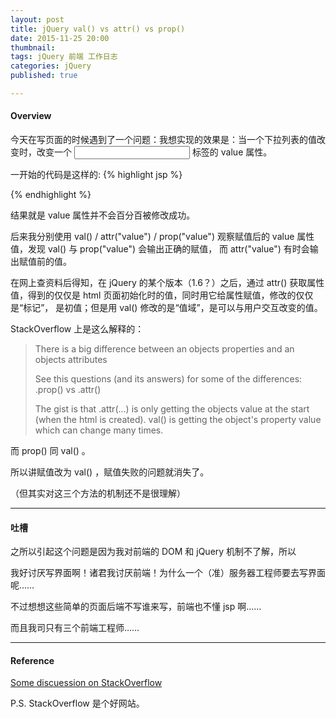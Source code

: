 ```yaml
---
layout: post
title: jQuery val() vs attr() vs prop()
date: 2015-11-25 20:00
thumbnail:
tags: jQuery 前端 工作日志
categories: jQuery
published: true

---
```

#### Overview

今天在写页面的时候遇到了一个问题：我想实现的效果是：当一个下拉列表的值改变时，改变一个 <input> 标签的 value 属性。

一开始的代码是这样的:
{% highlight jsp %}
<script>
	$("select").change(function(){
		// before 
		$("input").attr("value", xxxxx);
		// after 
	})
</script>
{% endhighlight %}

结果就是 value 属性并不会百分百被修改成功。

后来我分别使用 val() / attr("value") / prop("value") 观察赋值后的 value 属性值，发现 val() 与 prop("value") 会输出正确的赋值，
而 attr("value") 有时会输出赋值前的值。

在网上查资料后得知，在 jQuery 的某个版本（1.6？）之后，通过 attr() 获取属性值，得到的仅仅是 html 页面初始化时的值，同时用它给属性赋值，修改的仅仅是“标记”，
是初值；但是用 val() 修改的是“值域”，是可以与用户交互改变的值。

StackOverflow 上是这么解释的：

> There is a big difference between an objects properties and an objects attributes
> 
> See this questions (and its answers) for some of the differences: .prop() vs .attr()
> 
> The gist is that .attr(...) is only getting the objects value at the start (when the html is created). val() is getting the object's property value which can change many times.

而 prop() 同 val() 。

所以讲赋值改为 val() ，赋值失败的问题就消失了。

（但其实对这三个方法的机制还不是很理解）

---

#### 吐槽

之所以引起这个问题是因为我对前端的 DOM 和 jQuery 机制不了解，所以

我好讨厌写界面啊！诸君我讨厌前端！为什么一个（准）服务器工程师要去写界面呢……

不过想想这些简单的页面后端不写谁来写，前端也不懂 jsp 啊……

而且我司只有三个前端工程师…… 
 
---

#### Reference

[Some discuession on StackOverflow](http://stackoverflow.com/questions/8312820/jquery-val-vs-attrvalue)

P.S. StackOverflow 是个好网站。